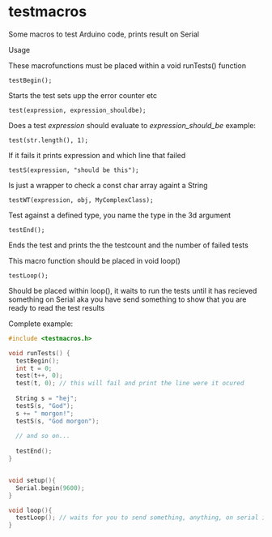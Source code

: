 testmacros
==========

Some macros to test Arduino code, prints result on Serial 

Usage

These macrofunctions must be placed within a void runTests() function

```
testBegin();  
```
Starts the test sets upp the error counter etc




```
test(expression, expression_shouldbe);
```
Does a test _expression_ should evaluate to <i>expression_should_be</i>
example:
```
test(str.length(), 1);
```
If it fails it prints expression and which line that failed




````
testS(expression, "should be this");
````
Is just a wrapper to check a const char array againt a String



````
testWT(expression, obj, MyComplexClass);
````
Test against a defined type, you name the type in the 3d argument



````
testEnd();
````
Ends the test and prints the the testcount and the number of failed tests



This macro function should be placed in void loop()

````
testLoop();
````
Should be placed within loop(), it waits to run the tests until it has recieved something on Serial aka you have send something to show that you are ready to read the test results





Complete example:
````c++
#include <testmacros.h>

void runTests() {
  testBegin();
  int t = 0;
  test(t++, 0);
  test(t, 0); // this will fail and print the line were it ocured
  
  String s = "hej";
  testS(s, "God");
  s += " morgon!";
  testS(s, "God morgon");
  
  // and so on...
  
  testEnd();
}


void setup(){
  Serial.begin(9600);
}

void loop(){
  testLoop(); // waits for you to send something, anything, on serial in
}

````







